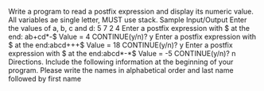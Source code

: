 Write a program to read a postfix expression and display its numeric value.
All variables ae single letter, MUST use stack.
Sample Input/Output
Enter the values of a, b, c and d: 5 7 2 4
Enter a postfix expression with $ at the end: ab+cd*-$
Value = 4
CONTINUE(y/n)? y
Enter a postfix expression with $ at the end:abcd+++$
Value = 18
CONTINUE(y/n)? y
Enter a postfix expression with $ at the end:abcd*-*$
Value = -5
CONTINUE(y/n)? n
Directions. Include the following information at the beginning of your program.
Please write the names in alphabetical order and last name followed by first name